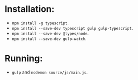# Installation:
- `npm install -g typescript`.
- `npm install --save-dev typescript gulp gulp-typescript`.
- `npm install --save-dev @types/node`.
- `npm install --save-dev gulp-watch`.

# Running:
- `gulp` and `nodemon source/js/main.js`.